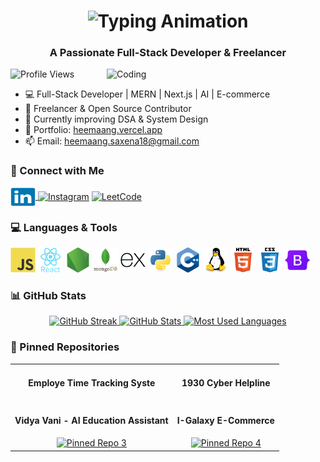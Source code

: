 <h1 align="center">
  <img src="https://readme-typing-svg.demolab.com?font=Fira+Code&weight=500&size=30&pause=1000&color=6A5ACD&center=true&vCenter=true&repeat=true&width=500&height=50&lines=Hi%2C+I'm+Heemaang+Saxena+👋;" alt="Typing Animation">
</h1>

<h3 align="center">A Passionate Full-Stack Developer & Freelancer</h3>

<img align="right" alt="Coding" width="350" src="https://media1.giphy.com/media/qgQUggAC3Pfv687qPC/giphy.gif?cid=6c09b95297e32a34fb5769a9261e96b16f2ad801466c7923&ep=v1_internal_gifs_gifId&rid=giphy.gif&ct=g">

<p align="left">
  <img src="https://komarev.com/ghpvc/?username=heemaang&label=Profile%20views&color=0e75b6&style=flat" alt="Profile Views" />
</p>

- 💻 Full-Stack Developer | MERN | Next.js | AI | E-commerce
- 💼 Freelancer & Open Source Contributor  
- 🌱 Currently improving DSA & System Design
- 🚀 Portfolio: [heemaang.vercel.app](https://protfolio-heemaang.vercel.app/)
- 📫 Email: heemaang.saxena18@gmail.com  

### 📢 Connect with Me
<p align="left">
  <a href="https://www.linkedin.com/in/heemaang-saxena/" target="_blank">
    <img align="center" src="https://raw.githubusercontent.com/devicons/devicon/master/icons/linkedin/linkedin-original.svg" alt="LinkedIn" height="30" width="40" />
  </a>
<a href="https://instagram.com/heemaang_saxena?igshid=zddkntzintm=" target="_blank"><img align="center" src="https://raw.githubusercontent.com/rahuldkjain/github-profile-readme-generator/master/src/images/icons/Social/instagram.svg" alt="Instagram" height="30" width="40" /></a>
  <a href="https://www.leetcode.com/heemaang" target="_blank">
    <img align="center" src="https://upload.wikimedia.org/wikipedia/commons/1/19/LeetCode_logo_black.png" alt="LeetCode" height="30" width="40" />
  </a>
</p>

### 💻 Languages & Tools
<p align="left">
  <img src="https://raw.githubusercontent.com/devicons/devicon/master/icons/javascript/javascript-original.svg" alt="JavaScript" width="40" height="40"/>
  <img src="https://raw.githubusercontent.com/devicons/devicon/master/icons/react/react-original-wordmark.svg" alt="React" width="40" height="40"/>
  <img src="https://raw.githubusercontent.com/devicons/devicon/master/icons/nodejs/nodejs-original.svg" alt="Node.js" width="40" height="40"/>
  <img src="https://raw.githubusercontent.com/devicons/devicon/master/icons/mongodb/mongodb-original-wordmark.svg" alt="MongoDB" width="40" height="40"/>
  <img src="https://raw.githubusercontent.com/devicons/devicon/master/icons/express/express-original.svg" alt="Express.js" width="40" height="40"/>
  <img src="https://raw.githubusercontent.com/devicons/devicon/master/icons/python/python-original.svg" alt="Python" width="40" height="40"/>
  <img src="https://raw.githubusercontent.com/devicons/devicon/master/icons/cplusplus/cplusplus-original.svg" alt="C++" width="40" height="40"/>
  <img src="https://raw.githubusercontent.com/devicons/devicon/master/icons/linux/linux-original.svg" alt="Linux" width="40" height="40"/>
  <img src="https://raw.githubusercontent.com/devicons/devicon/master/icons/html5/html5-original-wordmark.svg" alt="HTML5" width="40" height="40"/>
  <img src="https://raw.githubusercontent.com/devicons/devicon/master/icons/css3/css3-original-wordmark.svg" alt="CSS3" width="40" height="40"/>
  <img src="https://raw.githubusercontent.com/devicons/devicon/master/icons/bootstrap/bootstrap-original.svg" alt="Bootstrap" width="40" height="40"/>
</p>

### 📊 GitHub Stats
<p align="center">
  <a href="https://github.com/heemaang">
    <img src="https://github-readme-streak-stats.herokuapp.com?user=heemaang&theme=react&border=7F3FBF" alt="GitHub Streak" width="32%" />
    <img src="https://github-readme-stats.vercel.app/api?username=heemaang&show_icons=true&theme=react&border_color=7F3FBF" alt="GitHub Stats" width="32%" />
    <img src="https://github-readme-stats.vercel.app/api/top-langs/?username=heemaang&layout=compact&theme=react&border_color=7F3FBF" alt="Most Used Languages" width="32%" />
  </a>
</p>

### 📌 Pinned Repositories
<p align="center">
  <table>
    <tr>
      <td align="center">
        <h4>Employe Time Tracking Syste</h4>
        <a href="https://github.com/heemaang">
<!--           <img src="https://github-readme-stats.vercel.app/api/pin/?username=heemaang&repo=REPO_NAME_1&theme=react" alt="Pinned Repo 1" width="100%" /> -->
        </a>
      </td>
      <td align="center">
        <h4>1930 Cyber Helpline</h4>
        <a href="https://github.com/heemaang">
<!--           <img src="https://github-readme-stats.vercel.app/api/pin/?username=heemaang&repo=REPO_NAME_2&theme=react" alt="Pinned Repo 2" width="100%" /> -->
        </a>
      </td>
    </tr>
    <tr>
      <td align="center">
        <h4>Vidya Vani - AI Education Assistant</h4>
        <a href="https://github.com/heemaang">
          <img src="https://github-readme-stats.vercel.app/api/pin/?username=heemaang&repo=REPO_NAME_3&theme=react" alt="Pinned Repo 3" width="100%" />
        </a>
      </td>
      <td align="center">
        <h4>I-Galaxy E-Commerce</h4>
        <a href="https://github.com/heemaang">
          <img src="https://github-readme-stats.vercel.app/api/pin/?username=heemaang&repo=REPO_NAME_4&theme=react" alt="Pinned Repo 4" width="100%" />
        </a>
      </td>
    </tr>
  </table>
</p>

